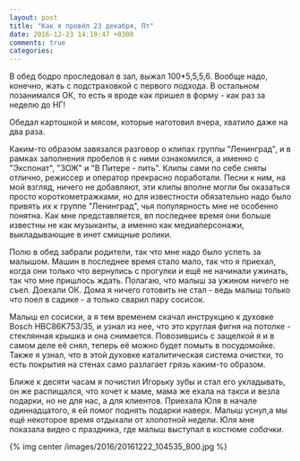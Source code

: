 ```yaml
---
layout: post
title: "Как я провёл 23 декабря, Пт"
date: 2016-12-23 14:19:47 +0300
comments: true
categories: 
---
```

В обед бодро проследовал в зал, выжал 100\*5,5,5,6. Вообще надо, конечно, жать с подстраховкой с первого подхода. В остальном позанимался ОК, то есть я вроде как пришел в форму - как раз за неделю до НГ!

Обедал картошкой и мясом, которые наготовил вчера, хватило даже на два раза.

Каким-то образом завязался разговор о клипах группы "Ленинград", и в рамках заполнения пробелов я с ними ознакомился, а именно с "Экспонат", "ЗОЖ" и "В Питере - пить". Клипы сами по себе сняты отлично, режиссер и оператор прекрасно поработали. Песни к ним, на мой взгляд, ничего не добавляют, эти клипы вполне могли бы оказаться просто короткометражками, но для известности обязательно надо было привять их к группе "Ленинград", чья популярность мне не особенно понятна. Как мне представляется, вп последнее время они больше известны не как музыканты, а именно как медиаперсонажи, выкладывающие в инет смищные ролики. 

Полю в обед забрали родители, так что мне надо было успеть за малышом. Машин в последнее время стало мало, так что я приехал, когда они только что вернулись с прогулки и ещё не начинали ужинать, так что мне пришлось ждать. Полагаю, что малыш за ужином ничего не съел. Доехали ОК. Дома я ничего готовить не стал - ведь малыш только что поел в садике - а только сварил пару сосисок.

Малыш ел сосиски, а я тем временем скачал инструкцию к духовке Bosch HBC86K753/35, и узнал из нее, что это круглая фигня на потолке - стеклянная крышка и она снимается. Повозившись с защелкой я и в самом деле её снял, теперь её можно будет помыть в посудомойке. Также я узнал, что в этой духовке каталитическая система очистки, то есть покрытия на стенах само разлагает грязь каким-то образом.

Ближе к десяти часам я почистил Игорьку зубы и стал его укладывать, он же распищался, что хочет к маме, мама же ехала на такси и везла подарки, но не для нас, а для клиентов. Приехала Юля в начале одиннадцатого, я ей помог поднять подарки наверх. Малыш уснул,а мы ещё некоторое время отдыхали от хлопотной недели. Юля мне показала видео с праздника, где малыш выступал в костюме _собачки_.

{% img center /images/2016/20161222_104535_800.jpg %}
